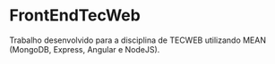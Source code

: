 # FrontEndTecWeb

Trabalho desenvolvido para a disciplina de TECWEB utilizando MEAN (MongoDB, Express, Angular e NodeJS).
